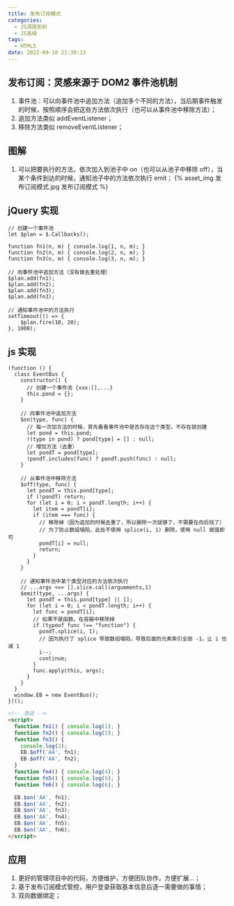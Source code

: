 ```yaml
---
title: 发布订阅模式
categories:
  - JS深度剖析
  - JS高级
tags:
  - HTML5
date: 2022-09-10 21:39:13
---
```


## 发布订阅：灵感来源于 DOM2 事件池机制
1. 事件池：可以向事件池中追加方法（追加多个不同的方法），当后期事件触发的时候，按照顺序会把这些方法依次执行（也可以从事件池中移除方法）；
2. 追加方法类似 addEventListener；
3. 移除方法类似 removeEventListener；

## 图解
1. 可以把要执行的方法，依次加入到池子中 on（也可以从池子中移除 off），当某个条件到达的时候，通知池子中的方法依次执行 emit；
    {% asset_img 发布订阅模式.jpg 发布订阅模式 %}

## jQuery 实现
```JS
// 创建一个事件池
let $plan = $.Callbacks();

function fn1(n, m) { console.log(1, n, m); }
function fn2(n, m) { console.log(2, n, m); }
function fn3(n, m) { console.log(3, n, m); }

// 向事件池中追加方法（没有做去重处理）
$plan.add(fn1);
$plan.add(fn2);
$plan.add(fn3);
$plan.add(fn3);

// 通知事件池中的方法执行
setTimeout(() => {
    $plan.fire(10, 20);
}, 1000);
```

## js 实现
```JS
(function () {
  class EventBus {
    constructor() {
      // 创建一个事件池 {xxx:[],...}
      this.pond = {};
    }

    // 向事件池中追加方法
    $on(type, func) {
      // 每一次加方法的时候，首先看看事件池中是否存在这个类型，不存在就创建
      let pond = this.pond;
      !(type in pond) ? pond[type] = [] : null;
      // 增加方法（去重）
      let pondT = pond[type];
      !pondT.includes(func) ? pondT.push(func) : null;
    }

    // 从事件池中移除方法
    $off(type, func) {
      let pondT = this.pond[type];
      if (!pondT) return;
      for (let i = 0; i < pondT.length; i++) {
        let item = pondT[i];
        if (item === func) {
          // 移除掉（因为追加的时候去重了，所以删除一次就够了，不需要在向后找了）
          // 为了防止数组塌陷，此处不使用 splice(i, 1) 删除，使用 null 赋值即可 
          pondT[i] = null;
          return;
        }
      }
    }

    // 通知事件池中某个类型对应的方法依次执行
    // ...args <=> [].slice.call(arguements,1)
    $emit(type, ...args) {
      let pondT = this.pond[type] || [];
      for (let i = 0; i < pondT.length; i++) {
        let func = pondT[i];
        // 如果不是函数，在容器中移除掉
        if (typeof func !== "function") {
          pondT.splice(i, 1);
          // 因为执行了 splice 导致数组塌陷，导致后面的元素索引全部 -1，让 i 也减 1
          i--;
          continue;
        }
        func.apply(this, args);
      }
    }
  }
  window.EB = new EventBus();
})();
```
```HTML
<!-- 测试 -->
<script>
  function fn1() { console.log(1); }
  function fn2() { console.log(2); }
  function fn3() {
    console.log(3);
    EB.$off('AA', fn1);
    EB.$off('AA', fn2);
  }
  function fn4() { console.log(4); }
  function fn5() { console.log(5); }
  function fn6() { console.log(6); }

  EB.$on('AA', fn1);
  EB.$on('AA', fn2);
  EB.$on('AA', fn3);
  EB.$on('AA', fn4);
  EB.$on('AA', fn5);
  EB.$on('AA', fn6);
</script>
```

## 应用
1. 更好的管理项目中的代码，方便维护，方便团队协作，方便扩展…；
2. 基于发布订阅模式管控，用户登录获取基本信息后逐一需要做的事情；
3. 双向数据绑定；